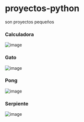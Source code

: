 # proyectos-python
son proyectos pequeños

### Calculadora
![image](https://github.com/GabrielMedink/proyectos-python/assets/93561081/40d69aa1-2530-4264-9ae1-32629040689f)

### Gato
![image](https://github.com/GabrielMedink/proyectos-python/assets/93561081/5bf5ceee-fae2-4fcd-ad59-5faeab100bc6)

### Pong
![image](https://github.com/GabrielMedink/proyectos-python/assets/93561081/266b7084-667c-44cd-9478-afa9d16a2b88)

### Serpiente
![image](https://github.com/GabrielMedink/proyectos-python/assets/93561081/8f197f8a-214f-4cec-aeb6-9b542aa8834e)
